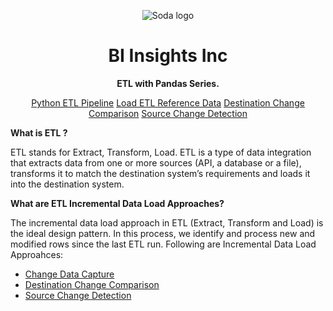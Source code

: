 <p align="center"><img src="https://github.com/hnawaz007/pythondataanalysis/blob/main/img/66388243.png" alt="Soda logo" /></p>

<h1 align="center">BI Insights Inc</h1>
<p align="center"><b>ETL with Pandas Series.</b></p>

<p align="center">
  <a href="https://www.youtube.com/watch?v=dfouoh9QdUw&t">Python ETL Pipeline</a>
  <a href="https://www.youtube.com/watch?v=W-8tEFAWD5A">Load ETL Reference Data</a>
  <a href="https://www.youtube.com/watch?v=32ErvH_m_no&t">Destination Change Comparison</a>
  <a href="https://www.youtube.com/watch?v=a_T8xRaCO60l">Source Change Detection</a>
</p>

**What is ETL ?**

ETL stands for Extract, Transform, Load. 
ETL is a type of data integration that extracts data from one or more sources (API, a database or a file), transforms it to match the destination system’s requirements and loads it into the destination system.

**What are ETL Incremental Data Load Approaches?**

The incremental data load approach in ETL (Extract, Transform and Load) is the ideal design pattern. 
In this process, we identify and process new and modified rows since the last ETL run.
Following are Incremental Data Load Approahces:

 * <a href="https://www.youtube.com/watch?v=FJSvKgfXgtk&t">Change Data Capture</a>
 *  <a href="https://www.youtube.com/watch?v=32ErvH_m_no&t">Destination Change Comparison</a>
 * <a href="https://www.youtube.com/watch?v=a_T8xRaCO60l">Source Change Detection</a>
